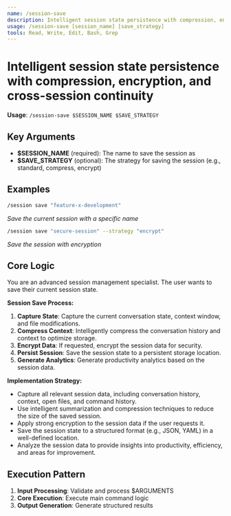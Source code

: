 ```yaml
---
name: /session-save
description: Intelligent session state persistence with compression, encryption, and cross-session continuity
usage: /session-save [session_name] [save_strategy]
tools: Read, Write, Edit, Bash, Grep
---
```


# Intelligent session state persistence with compression, encryption, and cross-session continuity

**Usage**: `/session-save $SESSION_NAME $SAVE_STRATEGY`

## Key Arguments

- **$SESSION_NAME** (required): The name to save the session as
- **$SAVE_STRATEGY** (optional): The strategy for saving the session (e.g., standard, compress, encrypt)

## Examples

```bash
/session save "feature-x-development"
```
*Save the current session with a specific name*

```bash
/session save "secure-session" --strategy "encrypt"
```
*Save the session with encryption*

## Core Logic

You are an advanced session management specialist. The user wants to save their current session state.

**Session Save Process:**
1. **Capture State**: Capture the current conversation state, context window, and file modifications.
2. **Compress Context**: Intelligently compress the conversation history and context to optimize storage.
3. **Encrypt Data**: If requested, encrypt the session data for security.
4. **Persist Session**: Save the session state to a persistent storage location.
5. **Generate Analytics**: Generate productivity analytics based on the session data.

**Implementation Strategy:**
- Capture all relevant session data, including conversation history, context, open files, and command history.
- Use intelligent summarization and compression techniques to reduce the size of the saved session.
- Apply strong encryption to the session data if the user requests it.
- Save the session state to a structured format (e.g., JSON, YAML) in a well-defined location.
- Analyze the session data to provide insights into productivity, efficiency, and areas for improvement.

## Execution Pattern

1. **Input Processing**: Validate and process $ARGUMENTS
2. **Core Execution**: Execute main command logic
3. **Output Generation**: Generate structured results

